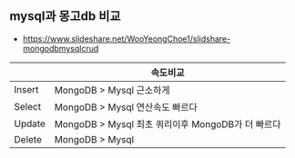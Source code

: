 ## mysql과 몽고db 비교 
- https://www.slideshare.net/WooYeongChoe1/slidshare-mongodbmysqlcrud

|        | 속도비교                                          |
| ------ | ------------------------------------------------- |
| Insert | MongoDB > Mysql 근소하게                          |
| Select | MongoDB > Mysql 연산속도 빠르다                   |
| Update | MongoDB > Mysql 최초 쿼리이후 MongoDB가 더 빠르다 |
| Delete | MongoDB > Mysql                                   |

